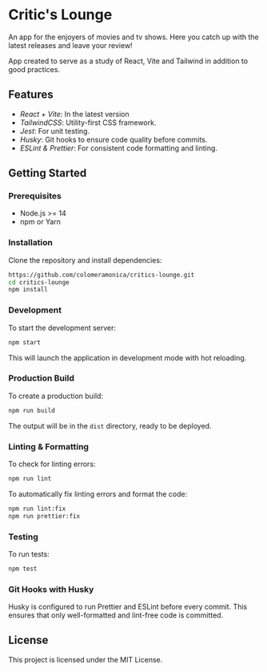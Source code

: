 # Critic's Lounge
An app for the enjoyers of movies and tv shows. Here you catch up with the latest releases and leave your review!

App created to serve as a study of React, Vite and Tailwind in addition to good practices.

## Features

- *React + Vite*: In the latest version
- *TailwindCSS*: Utility-first CSS framework.
- *Jest*: For unit testing.
- *Husky*: Git hooks to ensure code quality before commits.
- *ESLint & Prettier*: For consistent code formatting and linting.

## Getting Started

### Prerequisites

- Node.js >= 14
- npm or Yarn

### Installation

Clone the repository and install dependencies:

``` bash
https://github.com/colomeramonica/critics-lounge.git
cd critics-lounge
npm install
```

### Development

To start the development server:

``` bash
npm start
```


This will launch the application in development mode with hot reloading.

### Production Build

To create a production build:

``` bash
npm run build
```

The output will be in the `dist` directory, ready to be deployed.

### Linting & Formatting

To check for linting errors:

``` bash
npm run lint
```

To automatically fix linting errors and format the code:

``` bash
npm run lint:fix
npm run prettier:fix
```

### Testing

To run tests:

``` bash
npm test
```

### Git Hooks with Husky

Husky is configured to run Prettier and ESLint before every commit. This ensures that only well-formatted and lint-free code is committed.

## License

This project is licensed under the MIT License.
